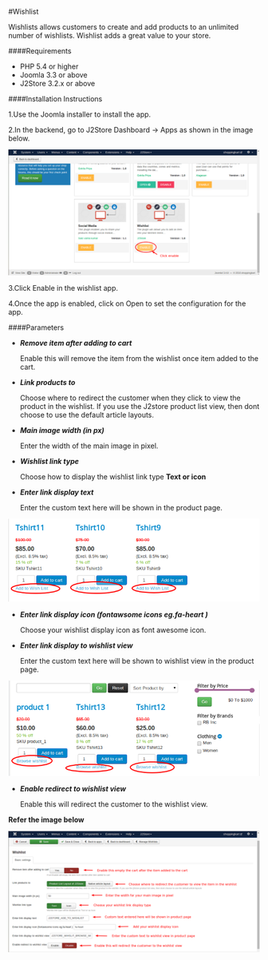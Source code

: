 #Wishlist

Wishlists allows customers to create and add products to an unlimited number of wishlists. Wishlist adds a great value to your store.

####Requirements
* PHP 5.4 or higher
* Joomla 3.3 or above
* J2Store 3.2.x or above

####Installation Instructions

1.Use the Joomla installer to install the app.

2.In the backend, go to J2Store Dashboard -> Apps as shown in the image below.

![](assets/images/wishlist_enable.png)

3.Click Enable in the wishlist app.

4.Once the app is enabled, click on Open to set the configuration for the app.

####Parameters

* ***Remove item after adding to cart***

    Enable this will remove the item from the wishlist once item added to the cart.
    
* ***Link products to***

    Choose where to redirect the customer when they click to view the product in the wishlist. If you use the J2store product list view, then dont choose to use the default article layouts.
    
* ***Main image width (in px)***

    Enter the width of the main image in pixel.
    
* ***Wishlist link type***

    Choose how to display the wishlist link type **Text or icon**
    
* ***Enter link display text***

    Enter the custom text here will be shown in the product page.
    
![](assets/images/wishlist_list.png)
    
* ***Enter link display icon (fontawsome icons eg.fa-heart )***

    Choose your wishlist display icon as font awesome icon.
    
* ***Enter link display to wishlist view***

    Enter the custom text here will be shown to wishlist view in the product page.
    
![](assets/images/wishlist_view.png)
    
* ***Enable redirect to wishlist view***

    Enable this will redirect the customer to the wishlist view.
    
**Refer the image below**
    
![](assets/images/wishlist_parameters.png)